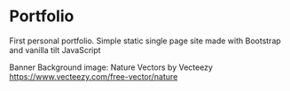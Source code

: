 # Portfolio

First personal portfolio. Simple static single page site made with Bootstrap and vanilla tilt JavaScript

Banner Background image:
    Nature Vectors by Vecteezy
        https://www.vecteezy.com/free-vector/nature
